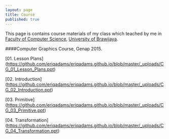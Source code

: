 ```yaml
---
layout: page
title: Course
published: true
---
```


This page is contains course materials of my class which teached by me in [Faculty of Computer Science](http://ptiik.ub.ac.id), [University of Brawijaya](http://www.ub.ac.id).

####Computer Graphics Course, Genap 2015.

[01. Lesson Plans] (https://github.com/eriqadams/eriqadams.github.io/blob/master/_uploads/CG_01_Lesson_Plans.ppt)

[02. Introduction] (https://github.com/eriqadams/eriqadams.github.io/blob/master/_uploads/CG_02_Introduction.ppt)

[03. Primitive] (https://github.com/eriqadams/eriqadams.github.io/blob/master/_uploads/CG_03_Primitive.ppt)

[04. Transformation] (https://github.com/eriqadams/eriqadams.github.io/blob/master/_uploads/CG_04_Transformation.ppt)